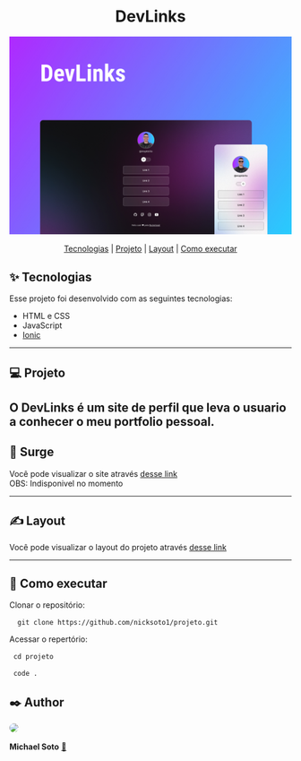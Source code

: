  <h1 align="center">   DevLinks  </h1>

![print](.github/preview.jpg)

<p align="center">
<a href="#-tecnologias">Tecnologias</a>   |   
<a href="#-projeto">Projeto</a>   |   
<a href="#-layout">Layout</a>   |   
<a href="#-como-executar">Como executar</a>
</p>

## ✨ Tecnologias


Esse projeto foi desenvolvido com as seguintes tecnologias: 

- HTML e CSS
- JavaScript
- [Ionic](https://ionic.io/ionicons)

----------------

## 💻 Projeto
  O DevLinks é um site de perfil que leva o usuario a conhecer o meu portfolio pessoal.
----------------

 ## 👀 Surge
  Você pode visualizar o site  através [desse link]() 
	<br>
	OBS: Indisponivel no momento

----------------

 ## ✍ Layout
Você pode visualizar o layout do projeto através [desse link](https://www.figma.com/file/EZBjZHtRQ4pTm6TMnujQc8/DevLinks-%E2%80%A2-Projeto-Discover-(Community)?type=design&node-id=0-1&mode=design&t=65K9Ah52AxP2BqbW-0) 

----------------

## 🚀 Como executar
 Clonar o repositório:
```git
  git clone https://github.com/nicksoto1/projeto.git

```
 Acessar o repertório:

```shell
 cd projeto

```

```shell
 code .

```

## ✒️ Author
  <a href="https://github.com/nicksoto1"><img style="border-radius: 50%;" width="100px;" src="https://github.com/nicksoto1.png"   /> </a>

 <b>Michael Soto</b></a> <a href="https://github.com/nicksoto1">🚀</a>
 <br />
